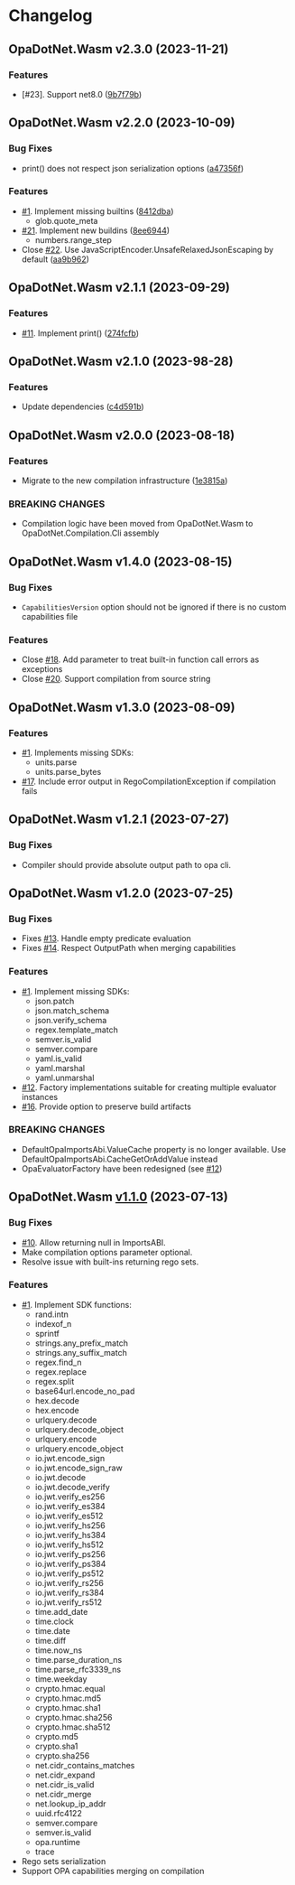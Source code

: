 # Changelog

## OpaDotNet.Wasm v2.3.0 (2023-11-21)

### Features

* [#23]. Support net8.0 ([9b7f79b](https://github.com/me-viper/OpaDotNet/commit/9b7f79bcfc51113691f9f753ad477cd58c692a89))

## OpaDotNet.Wasm v2.2.0 (2023-10-09)

### Bug Fixes

* print() does not respect json serialization options ([a47356f](https://github.com/me-viper/OpaDotNet/commit/a47356f76df68a6f36cdd8a54ff3b74def809bf8))

### Features

* [#1](https://github.com/me-viper/OpaDotNet/issues/1). Implement missing builtins ([8412dba](https://github.com/me-viper/OpaDotNet/commit/8412dba2f572a469e55b208519b7eecfa658b6ad))
  * glob.quote_meta
* [#21](https://github.com/me-viper/OpaDotNet/issues/21). Implement new buildins ([8ee6944](https://github.com/me-viper/OpaDotNet/commit/8ee6944dca0bb139f2db1a60fc2a7f95e2a7b286))
  * numbers.range_step
* Close [#22](https://github.com/me-viper/OpaDotNet/issues/22). Use JavaScriptEncoder.UnsafeRelaxedJsonEscaping by default ([aa9b962](https://github.com/me-viper/OpaDotNet/commit/aa9b962e04d67555763962fa85b4609f8852fe1f))

## OpaDotNet.Wasm v2.1.1 (2023-09-29)

### Features

* [#11](https://github.com/me-viper/OpaDotNet/issues/11). Implement print() ([274fcfb](https://github.com/me-viper/OpaDotNet/commit/274fcfb0ed3c0c481ab37e547045b5b44e927bf1))

## OpaDotNet.Wasm v2.1.0 (2023-98-28)

### Features

* Update dependencies ([c4d591b](https://github.com/me-viper/OpaDotNet/commit/c4d591bab62f83c3efa8be1833e6d9afbda2e130))

## OpaDotNet.Wasm v2.0.0 (2023-08-18)

### Features

* Migrate to the new compilation infrastructure ([1e3815a](https://github.com/me-viper/OpaDotNet/commit/1e3815aa10d592a0d17c7cb74fd0375993e20973))

### BREAKING CHANGES

* Compilation logic have been moved from OpaDotNet.Wasm to OpaDotNet.Compilation.Cli assembly

## OpaDotNet.Wasm v1.4.0 (2023-08-15)

### Bug Fixes

* `CapabilitiesVersion` option should not be ignored if there is no custom capabilities file

### Features

* Close [#18](https://github.com/me-viper/OpaDotNet/issues/18). Add parameter to treat built-in function call errors as exceptions
* Close [#20](https://github.com/me-viper/OpaDotNet/issues/20). Support compilation from source string

## OpaDotNet.Wasm v1.3.0 (2023-08-09)

### Features

* [#1](https://github.com/me-viper/OpaDotNet/issues/1). Implements missing SDKs:
  * units.parse
  * units.parse_bytes
* [#17](https://github.com/me-viper/OpaDotNet/issues/17). Include error output in RegoCompilationException if compilation fails

## OpaDotNet.Wasm v1.2.1 (2023-07-27)

### Bug Fixes

* Compiler should provide absolute output path to opa cli.

## OpaDotNet.Wasm v1.2.0 (2023-07-25)

### Bug Fixes

* Fixes [#13](https://github.com/me-viper/OpaDotNet/issues/13). Handle empty predicate evaluation
* Fixes [#14](https://github.com/me-viper/OpaDotNet/issues/14). Respect OutputPath when merging capabilities

### Features

* [#1](https://github.com/me-viper/OpaDotNet/issues/1). Implement missing SDKs:
  * json.patch
  * json.match_schema
  * json.verify_schema
  * regex.template_match
  * semver.is_valid
  * semver.compare
  * yaml.is_valid
  * yaml.marshal
  * yaml.unmarshal
* [#12](https://github.com/me-viper/OpaDotNet/issues/12). Factory implementations suitable for creating multiple evaluator instances
* [#16](https://github.com/me-viper/OpaDotNet/issues/16). Provide option to preserve build artifacts

### BREAKING CHANGES

* DefaultOpaImportsAbi.ValueCache property is no longer available. Use DefaultOpaImportsAbi.CacheGetOrAddValue instead
* OpaEvaluatorFactory have been redesigned (see [#12](https://github.com/me-viper/OpaDotNet/issues/12))

## OpaDotNet.Wasm [v1.1.0](https://github.com/me-viper/OpaDotNet/compare/v1.0.0...v1.1.0) (2023-07-13)

### Bug Fixes

* [#10](https://github.com/me-viper/OpaDotNet/issues/10). Allow returning null in ImportsABI.
* Make compilation options parameter optional.
* Resolve issue with built-ins returning rego sets.

### Features

* [#1](https://github.com/me-viper/OpaDotNet/issues/1). Implement SDK functions:
  * rand.intn
  * indexof_n
  * sprintf
  * strings.any_prefix_match
  * strings.any_suffix_match
  * regex.find_n
  * regex.replace
  * regex.split
  * base64url.encode_no_pad
  * hex.decode
  * hex.encode
  * urlquery.decode
  * urlquery.decode_object
  * urlquery.encode
  * urlquery.encode_object
  * io.jwt.encode_sign
  * io.jwt.encode_sign_raw
  * io.jwt.decode
  * io.jwt.decode_verify
  * io.jwt.verify_es256
  * io.jwt.verify_es384
  * io.jwt.verify_es512
  * io.jwt.verify_hs256
  * io.jwt.verify_hs384
  * io.jwt.verify_hs512
  * io.jwt.verify_ps256
  * io.jwt.verify_ps384
  * io.jwt.verify_ps512
  * io.jwt.verify_rs256
  * io.jwt.verify_rs384
  * io.jwt.verify_rs512
  * time.add_date
  * time.clock
  * time.date
  * time.diff
  * time.now_ns
  * time.parse_duration_ns
  * time.parse_rfc3339_ns
  * time.weekday
  * crypto.hmac.equal
  * crypto.hmac.md5
  * crypto.hmac.sha1
  * crypto.hmac.sha256
  * crypto.hmac.sha512
  * crypto.md5
  * crypto.sha1
  * crypto.sha256
  * net.cidr_contains_matches
  * net.cidr_expand
  * net.cidr_is_valid
  * net.cidr_merge
  * net.lookup_ip_addr
  * uuid.rfc4122
  * semver.compare
  * semver.is_valid
  * opa.runtime
  * trace
* Rego sets serialization
* Support OPA capabilities merging on compilation
